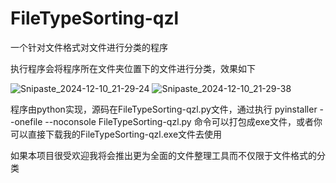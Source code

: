 # FileTypeSorting-qzl
一个针对文件格式对文件进行分类的程序

执行程序会将程序所在文件夹位置下的文件进行分类，效果如下

![Snipaste_2024-12-10_21-29-24](https://github.com/user-attachments/assets/9db5a96e-fb18-4919-9b09-4cf7e46da5cc)
![Snipaste_2024-12-10_21-29-38](https://github.com/user-attachments/assets/61943b6e-f13f-47df-9f0d-dfbde42abbf2)

程序由python实现，源码在FileTypeSorting-qzl.py文件，通过执行 pyinstaller --onefile --noconsole FileTypeSorting-qzl.py 命令可以打包成exe文件，或者你可以直接下载我的FileTypeSorting-qzl.exe文件去使用

如果本项目很受欢迎我将会推出更为全面的文件整理工具而不仅限于文件格式的分类